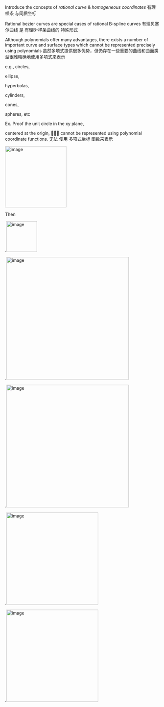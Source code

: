 Introduce the concepts of _rational curve_ & _homogeneous coordinates_ 有理样条 与同质坐标

Rational bezier curves are special cases of rational B-spline curves 有理贝塞尔曲线 是 有理B-样条曲线的 特殊形式 

Although polynomials offer many advantages, there exists a number of important curve and surface types which cannot be represented precisely using polynomials 虽然多项式提供很多优势，但仍存在一些重要的曲线和曲面类型很难精确地使用多项式来表示

e.g.,
circles, 

ellipse,

hyperbolas, 

cylinders,

cones,

spheres, etc

Ex. Proof the unit circle in the xy plane,

centered at the origin, 🙅🙅🙅 cannot be represented using polynomial coordinate functions. 无法 使用 多项式坐标 函数来表示

<img width="200" alt="image" src="https://github.com/ChenxingWang93/ComputationalGeometry/assets/31954987/3184027b-36a3-4b59-ac4e-217649ca706f">

Then 

.<img width="100" alt="image" src="https://github.com/ChenxingWang93/ComputationalGeometry/assets/31954987/01634698-35a1-4db5-bb02-90f3a8c74f70">

.<img width="400" alt="image" src="https://github.com/ChenxingWang93/ComputationalGeometry/assets/31954987/4bd4462b-3437-4ba5-bf02-e5abf41d7ff6">

.<img width="400" alt="image" src="https://github.com/ChenxingWang93/ComputationalGeometry/assets/31954987/e19f21c2-a2da-4ebd-8101-2b0a6fd6a65f">

.<img width="300" alt="image" src="https://github.com/ChenxingWang93/ComputationalGeometry/assets/31954987/668e69b5-1df0-4c32-97bf-9fae95fffe86">

.<img width="300" alt="image" src="https://github.com/ChenxingWang93/ComputationalGeometry/assets/31954987/c1cdc593-7ef9-4581-8047-e88f70d83873">

